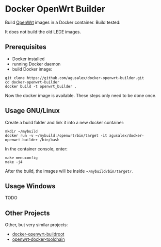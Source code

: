 # Docker OpenWrt Builder

Build [OpenWrt](https://openwrt.org/) images in a Docker container. 
Build tested:

It does not build the old LEDE images.

## Prerequisites

* Docker installed
* running Docker daemon
* build Docker image:

```
git clone https://github.com/agusalex/docker-openwrt-builder.git
cd docker-openwrt-builder
docker build -t openwrt_builder .
```

Now the docker image is available. These steps only need to be done once.

## Usage GNU/Linux

Create a build folder and link it into a new docker container:
```
mkdir ~/mybuild
docker run -v ~/mybuild:/openwrt/bin/target -it agusalex/docker-openwrt-builder /bin/bash
```

In the container console, enter:
```
make menuconfig
make -j4
```

After the build, the images will be inside `~/mybuild/bin/target/`.

## Usage Windows

TODO

## Other Projects

Other, but very similar projects:
* [docker-openwrt-buildroot](https://github.com/noonien/docker-openwrt-buildroot)
* [openwrt-docker-toolchain](https://github.com/mchsk/openwrt-docker-toolchain)

